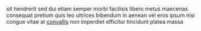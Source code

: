 sit hendrerit sed dui etiam semper morbi facilisis libero metus maecenas
consequat pretium quis leo ultrices bibendum in aenean vel eros ipsum nisi
congue vitae at [convallis](generated_webpages/in8.md) non imperdiet efficitur
tincidunt platea massa